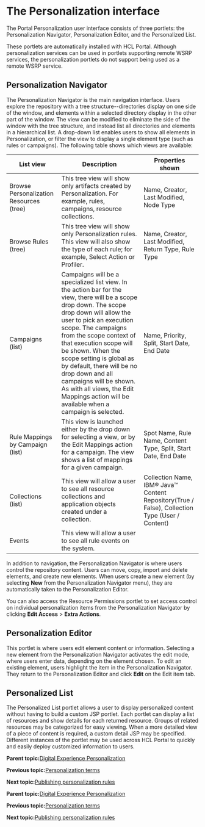 # The Personalization interface 

The Portal Personalization user interface consists of three portlets: the Personalization Navigator, Personalization Editor, and the Personalized List.

These portlets are automatically installed with HCL Portal. Although personalization services can be used in portlets supporting remote WSRP services, the personalization portlets do not support being used as a remote WSRP service.

## Personalization Navigator

The Personalization Navigator is the main navigation interface. Users explore the repository with a tree structure--directories display on one side of the window, and elements within a selected directory display in the other part of the window. The view can be modified to eliminate the side of the window with the tree structure, and instead list all directories and elements in a hierarchical list. A drop-down list enables users to show all elements in Personalization, or filter the view to display a single element type \(such as rules or campaigns\). The following table shows which views are available:

|List view|Description|Properties shown|
|---------|-----------|----------------|
|Browse Personalization Resources \(tree\)|This tree view will show only artifacts created by Personalization. For example, rules, campaigns, resource collections.|Name, Creator, Last Modified, Node Type|
|Browse Rules \(tree\)|This tree view will show only Personalization rules. This view will also show the type of each rule; for example, Select Action or Profiler.|Name, Creator, Last Modified, Return Type, Rule Type|
|Campaigns \(list\)|Campaigns will be a specialized list view. In the action bar for the view, there will be a scope drop down. The scope drop down will allow the user to pick an execution scope. The campaigns from the scope context of that execution scope will be shown. When the scope setting is global as by default, there will be no drop down and all campaigns will be shown. As with all views, the Edit Mappings action will be available when a campaign is selected.|Name, Priority, Split, Start Date, End Date|
|Rule Mappings by Campaign \(list\)|This view is launched either by the drop down for selecting a view, or by the Edit Mappings action for a campaign. The view shows a list of mappings for a given campaign.|Spot Name, Rule Name, Content Type, Split, Start Date, End Date|
|Collections \(list\)|This view will allow a user to see all resource collections and application objects created under a collection.|Collection Name, IBM® Java™ Content Repository\(True / False\), Collection Type \(User / Content\)|
|Events|This view will allow a user to see all rule events on the system.| |

In addition to navigation, the Personalization Navigator is where users control the repository content. Users can move, copy, import and delete elements, and create new elements. When users create a new element \(by selecting **New** from the Personalization Navigator menu\), they are automatically taken to the Personalization Editor.

You can also access the Resource Permissions portlet to set access control on individual personalization items from the Personalization Navigator by clicking **Edit Access** \> **Extra Actions**.

## Personalization Editor

This portlet is where users edit element content or information. Selecting a new element from the Personalization Navigator activates the edit mode, where users enter data, depending on the element chosen. To edit an existing element, users highlight the item in the Personalization Navigator. They return to the Personalization Editor and click **Edit** on the Edit item tab.

## Personalized List

The Personalized List portlet allows a user to display personalized content without having to build a custom JSP portlet. Each portlet can display a list of resources and show details for each returned resource. Groups of related resources may be categorized for easy viewing. When a more detailed view of a piece of content is required, a custom detail JSP may be specified. Different instances of the portlet may be used across HCL Portal to quickly and easily deploy customized information to users.

**Parent topic:**[Digital Experience Personalization ](../pzn/pzn_overview.md)

**Previous topic:**[Personalization terms ](../pzn/pzn_concepts.md)

**Next topic:**[Publishing personalization rules ](../pzn/pzn_depub.md)

**Parent topic:**[Digital Experience Personalization ](../pzn/pzn_overview.md)

**Previous topic:**[Personalization terms ](../pzn/pzn_concepts.md)

**Next topic:**[Publishing personalization rules ](../pzn/pzn_depub.md)

